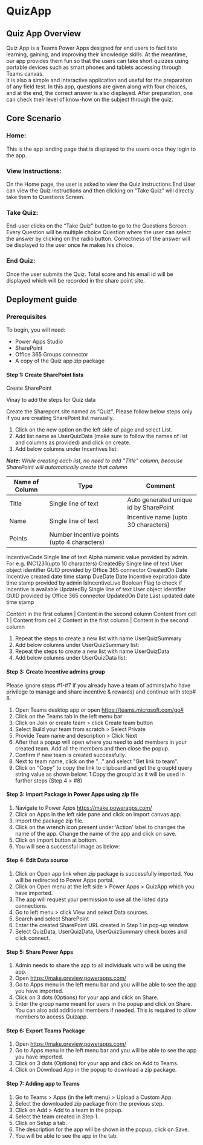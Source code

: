 # QuizApp

## Quiz App Overview
Quiz App is a Teams Power Apps designed for end users to facilitate learning, gaining, and improving their knowledge skills. At the meantime, our app provides them fun so that the users can take short quizzes using portable devices such as smart phones and tablets accessing through Teams canvas.
<br>
It is also a simple and interactive application and useful for the preparation of any field test. In this app, questions are given along with four choices, and at the end, the correct answer is also displayed. After preparation, one can check their level of know-how on the subject through the quiz.

## Core Scenario
### Home: 
This is the app landing page that is displayed to the users once they login to the app.

### View Instructions: 
On the Home page, the user is asked to view the Quiz instructions.End User can view the Quiz instructions and then clicking on “Take Quiz” will directly take them to Questions Screen.

### Take Quiz: 
End-user clicks on the “Take Quiz” button to go to the Questions Screen. Every Question will be multiple choice Question where the user can select the answer by clicking on the radio button. Correctness of the answer will be displayed to the user once he makes his choice.

### End Quiz: 
Once the user submits the Quiz. Total score and his email id will be displayed which will be recorded in the share point site.

## Deployment guide
### Prerequisites
To begin, you will need:
* Power Apps Studio
* SharePoint
* Office 365 Groups connector
* A copy of the Quiz app zip package

#### Step 1: Create SharePoint lists
Create SharePoint

Vinay to add the steps for Quiz data

Create the Sharepont site named as “Quiz”. Please follow below steps only if you are creating SharePoint list manually.
1. Click on the new option on the left side of page and select List.
1. Add list name as UserQuizData (make sure to follow the names of list and columns as provided)
and click on create.
1. Add below columns under Incentives list:

_**Note:** While creating each list, no need to add "Title" column, because SharePoint will automatically create that column_

Name of Column     | Type                | Comment
------------------ | --------------------| --------------------------------------
Title              | Single line of text | Auto generated unique id by SharePoint
Name	| Single line of text	| Incentive name (upto 30 characters)
Points	| Number	Incentive points (upto 4 characters)
IncentiveCode	Single line of text	Alpha numeric value provided by admin. For e.g. INC1231(upto 10 characters)
CreatedBy	Single line of text	User object identifier GUID provided by Office 365 connector
CreatedOn	Date	Incentive created date time stamp
DueDate	Date	Incentive expiration date time stamp provided by admin
IsIncentiveLive	Boolean	Flag to check if incentive is available
UpdatedBy	Single line of text	User object identifier GUID provided by Office 365 connector
UpdatedOn	Date	Last updated date time stamp

Content in the first column | Content in the second column
Content from cell 1 | Content from cell 2
Content in the first column | Content in the second column

1. Repeat the steps to create a new list with name UserQuizSummary
1. Add below columns under UserQuizSummary list:
1. Repeat the steps to create a new list with name UserQuizData
1. Add below columns under UserQuizData list:

#### Step 3: Create Incentive admins group
Please ignore steps #1-#7 if you already have a team of admins(who have privilege to manage and share incentive & rewards) and continue with step# 8.
1. Open Teams desktop app or open https://teams.microsoft.com/go#
1. Click on the Teams tab in the left menu bar
1. Click on Join or create team > click Create team button
1. Select Build your team from scratch > Select Private
1. Provide Team name and description > Click Next
1. After that a popup will open where you need to add members in your created team. Add all the
members and then close the popup.
1. Confirm if new team is created successfully.
1. Next to team name, click on the "..." and select "Get link to team".
1. Click on "Copy" to copy the link to clipboard and get the groupId query string value as shown
below:
1.Copy the groupId as it will be used in further steps (Step 4 > #8)

#### Step 3: Import Package in Power Apps using zip file
1. Navigate to Power Apps https://make.powerapps.com/
1. Click on Apps in the left side pane and click on Import canvas app.
1. Import the package zip file.
1. Click on the wrench icon present under ‘Action’ label to changes the name of the app. Change the
name of the app and click on save.
1. Click on import button at bottom.
1. You will see a successful image as below:

#### Step 4: Edit Data source
1. Click on Open app link when zip package is successfully imported. You will be redirected to Power
Apps portal.
1. Click on Open menu at the left side > Power Apps > QuizApp which you have imported.
1. The app will request your permission to use all the listed data connections.
1. Go to left menu > click View and select Data sources.
1. Search and select SharePoint
1. Enter the created SharePoint URL created in Step 1 in pop-up window.
1. Select QuizData, UserQuizData, UserQuizSummary check boxes and click connect.

#### Step 5: Share Power Apps
1. Admin needs to share the app to all individuals who will be using the app.
1. Open https://make.preview.powerapps.com/
1. Go to Apps menu in the left menu bar and you will be able to see the app you have imported.
1. Click on 3 dots (Options) for your app and click on Share.
1. Enter the group name meant for users in the popup and click on Share. You can also add additional
members if needed. This is required to allow members to access Quizapp.

#### Step 6: Export Teams Package
1. Open https://make.preview.powerapps.com/
1. Go to Apps menu in the left menu bar and you will be able to see the app you have imported.
1. Click on 3 dots (Options) for your app and click on Add to Teams.
1. Click on Download App in the popup to download a zip package.

#### Step 7: Adding app to Teams
1. Go to Teams > Apps (in the left menu) > Upload a Custom App.
1. Select the downloaded zip package from the previous step.
1. Click on Add > Add to a team in the popup.
1. Select the team created in Step 1.
1. Click on Setup a tab.
1. The description for the app will be shown in the popup, click on Save.
1. You will be able to see the app in the tab.